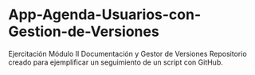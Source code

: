 # App-Agenda-Usuarios-con-Gestion-de-Versiones
Ejercitación Módulo II Documentación y Gestor de Versiones 
Repositorio creado para ejemplificar un seguimiento de un script con GitHub.
